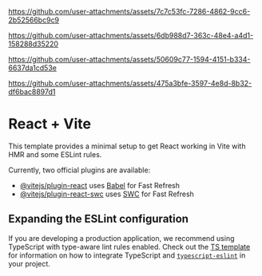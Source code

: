 
https://github.com/user-attachments/assets/7c7c53fc-7286-4862-9cc6-2b52566bc9c9

https://github.com/user-attachments/assets/6db988d7-363c-48e4-a4d1-158288d35220

https://github.com/user-attachments/assets/50609c77-1594-4151-b334-6637da1cd53e

https://github.com/user-attachments/assets/475a3bfe-3597-4e8d-8b32-df6bac8897d1

# React + Vite

This template provides a minimal setup to get React working in Vite with HMR and some ESLint rules.

Currently, two official plugins are available:

- [@vitejs/plugin-react](https://github.com/vitejs/vite-plugin-react/blob/main/packages/plugin-react) uses [Babel](https://babeljs.io/) for Fast Refresh
- [@vitejs/plugin-react-swc](https://github.com/vitejs/vite-plugin-react/blob/main/packages/plugin-react-swc) uses [SWC](https://swc.rs/) for Fast Refresh

## Expanding the ESLint configuration

If you are developing a production application, we recommend using TypeScript with type-aware lint rules enabled. Check out the [TS template](https://github.com/vitejs/vite/tree/main/packages/create-vite/template-react-ts) for information on how to integrate TypeScript and [`typescript-eslint`](https://typescript-eslint.io) in your project.
